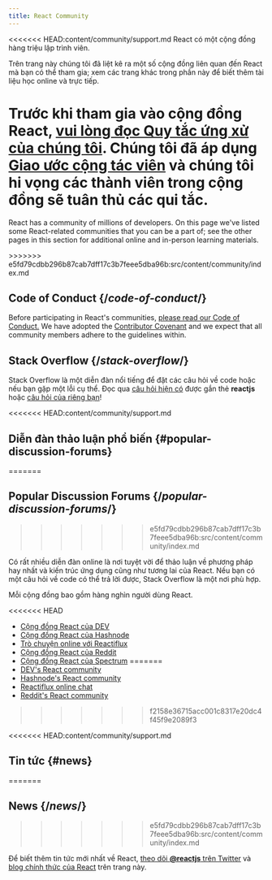 ```yaml
---
title: React Community
---
```


<<<<<<< HEAD:content/community/support.md
React có một cộng đồng hàng triệu lập trình viên.

Trên trang này chúng tôi đã liệt kê ra một số cộng đồng liên quan đến React mà bạn có thể tham gia; xem các trang khác trong phần này để biết thêm tài liệu học online và trực tiếp.

Trước khi tham gia vào cộng đồng React, [vui lòng đọc Quy tắc ứng xử của chúng tôi](https://github.com/facebook/react/blob/main/CODE_OF_CONDUCT.md). Chúng tôi đã áp dụng [Giao ước cộng tác viên](https://www.contributor-covenant.org/) và chúng tôi hi vọng các thành viên trong cộng đồng sẽ tuân thủ các qui tắc.
=======
<Intro>

React has a community of millions of developers. On this page we've listed some React-related communities that you can be a part of; see the other pages in this section for additional online and in-person learning materials.

</Intro>
>>>>>>> e5fd79cdbb296b87cab7dff17c3b7feee5dba96b:src/content/community/index.md

## Code of Conduct {/*code-of-conduct*/}

Before participating in React's communities, [please read our Code of Conduct.](https://github.com/facebook/react/blob/main/CODE_OF_CONDUCT.md) We have adopted the [Contributor Covenant](https://www.contributor-covenant.org/) and we expect that all community members adhere to the guidelines within.

## Stack Overflow {/*stack-overflow*/}

Stack Overflow là một diễn đàn nổi tiếng để đặt các câu hỏi về code hoặc nếu bạn gặp một lỗi cụ thể. Đọc qua [câu hỏi hiện có](https://stackoverflow.com/questions/tagged/reactjs) được gắn thẻ **reactjs** hoặc [câu hỏi của riêng bạn](https://stackoverflow.com/questions/ask?tags=reactjs)!

<<<<<<< HEAD:content/community/support.md
## Diễn đàn thảo luận phổ biến {#popular-discussion-forums}
=======
## Popular Discussion Forums {/*popular-discussion-forums*/}
>>>>>>> e5fd79cdbb296b87cab7dff17c3b7feee5dba96b:src/content/community/index.md

Có rất nhiều diễn đàn online là nơi tuyệt vời để thảo luận về phương pháp hay nhất và kiến trúc ứng dụng cũng như tương lai của React. Nếu bạn có một câu hỏi về code có thể trả lời được, Stack Overflow là một nơi phù hợp.

Mỗi cộng đồng bao gồm hàng nghìn người dùng React.

<<<<<<< HEAD
* [Cộng đồng React của DEV](https://dev.to/t/react)
* [Cộng đồng React của Hashnode](https://hashnode.com/n/reactjs)
* [Trò chuyện online với Reactiflux](https://discord.gg/reactiflux)
* [Cộng đồng React của Reddit](https://www.reddit.com/r/reactjs/)
* [Cộng đồng React của Spectrum](https://spectrum.chat/react)
=======
* [DEV's React community](https://dev.to/t/react)
* [Hashnode's React community](https://hashnode.com/n/reactjs)
* [Reactiflux online chat](https://discord.gg/reactiflux)
* [Reddit's React community](https://www.reddit.com/r/reactjs/)
>>>>>>> f2158e36715acc001c8317e20dc4f45f9e2089f3

<<<<<<< HEAD:content/community/support.md
## Tin tức {#news}
=======
## News {/*news*/}
>>>>>>> e5fd79cdbb296b87cab7dff17c3b7feee5dba96b:src/content/community/index.md

Để biết thêm tin tức mới nhất về React, [theo dõi **@reactjs** trên Twitter](https://twitter.com/reactjs) và [blog chính thức của React](/blog/) trên trang này.
